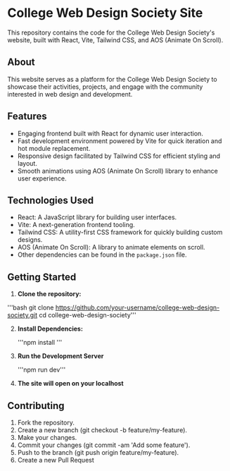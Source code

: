 # College Web Design Society Site

This repository contains the code for the College Web Design Society's website, built with React, Vite, Tailwind CSS, and AOS (Animate On Scroll).

## About

This website serves as a platform for the College Web Design Society to showcase their activities, projects, and engage with the community interested in web design and development.

## Features

- Engaging frontend built with React for dynamic user interaction.
- Fast development environment powered by Vite for quick iteration and hot module replacement.
- Responsive design facilitated by Tailwind CSS for efficient styling and layout.
- Smooth animations using AOS (Animate On Scroll) library to enhance user experience.

## Technologies Used

- React: A JavaScript library for building user interfaces.
- Vite: A next-generation frontend tooling.
- Tailwind CSS: A utility-first CSS framework for quickly building custom designs.
- AOS (Animate On Scroll): A library to animate elements on scroll.
- Other dependencies can be found in the `package.json` file.

## Getting Started

1. **Clone the repository:**

'''bash
git clone https://github.com/your-username/college-web-design-society.git
cd college-web-design-society'''

2. **Install Dependencies:**

   '''npm install '''

3. **Run the Development Server**

   '''npm run dev'''

4. **The site will open on your localhost**

## Contributing
1. Fork the repository.
2. Create a new branch (git checkout -b feature/my-feature).
3. Make your changes.
4. Commit your changes (git commit -am 'Add some feature').
5. Push to the branch (git push origin feature/my-feature).
6. Create a new Pull Request


